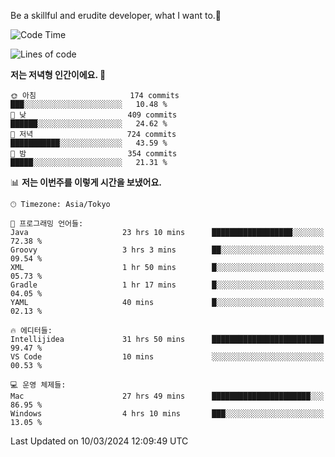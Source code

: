 Be a skillful and erudite developer, what I want to.👶

<!--START_SECTION:waka-->
![Code Time](http://img.shields.io/badge/Code%20Time-499%20hrs%2014%20mins-blue)

![Lines of code](https://img.shields.io/badge/%EC%A0%80%EB%8A%94%20%EC%97%AC%ED%83%9C%EA%B9%8C%EC%A7%80%20-800.9%20thousand%20%EC%A4%84%EC%9D%98%20%EC%BD%94%EB%93%9C%EB%A5%BC%20%EC%9E%91%EC%84%B1%ED%96%88%EC%96%B4%EC%9A%94.-blue)

**저는 저녁형 인간이에요. 🦉** 

```text
🌞 아침                     174 commits         ███░░░░░░░░░░░░░░░░░░░░░░   10.48 % 
🌆 낮　                     409 commits         ██████░░░░░░░░░░░░░░░░░░░   24.62 % 
🌃 저녁                     724 commits         ███████████░░░░░░░░░░░░░░   43.59 % 
🌙 밤　                     354 commits         █████░░░░░░░░░░░░░░░░░░░░   21.31 % 
```


📊 **저는 이번주를 이렇게 시간을 보냈어요.** 

```text
🕑︎ Timezone: Asia/Tokyo

💬 프로그래밍 언어들: 
Java                     23 hrs 10 mins      ██████████████████░░░░░░░   72.38 % 
Groovy                   3 hrs 3 mins        ██░░░░░░░░░░░░░░░░░░░░░░░   09.54 % 
XML                      1 hr 50 mins        █░░░░░░░░░░░░░░░░░░░░░░░░   05.73 % 
Gradle                   1 hr 17 mins        █░░░░░░░░░░░░░░░░░░░░░░░░   04.05 % 
YAML                     40 mins             █░░░░░░░░░░░░░░░░░░░░░░░░   02.13 % 

🔥 에디터들: 
Intellijidea             31 hrs 50 mins      █████████████████████████   99.47 % 
VS Code                  10 mins             ░░░░░░░░░░░░░░░░░░░░░░░░░   00.53 % 

💻 운영 체제들: 
Mac                      27 hrs 49 mins      ██████████████████████░░░   86.95 % 
Windows                  4 hrs 10 mins       ███░░░░░░░░░░░░░░░░░░░░░░   13.05 % 
```


 Last Updated on 10/03/2024 12:09:49 UTC
<!--END_SECTION:waka-->
